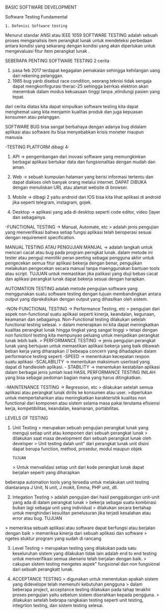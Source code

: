 BASIC SOFTWARE DEVELOPMENT

Software Testing Fundamental

    1. Defenisi Software testing

Menurut standar ANSI atau IEEE 1059
SOFTWARE TESTING adalah sebuah proses menganalisis item perangkat lunak untuk mendeteksi perbedaan antara kondisi yang sekarang dengan kondisi yang akan diperlukan untuk mengevaluasi fitur item perangkat lunak .

SEBERAPA PENTING SOFTWARE TESTING
2 cerita

1. pasa feb 2017 terdapat kegagalan pemakaian sehingga kehilangan uang dari rekening pelanggan.
2. 1985 bug yanb disebut race condition, seorang teknisi tidak sengaja dapat mengkonfirgurasi therac-25 sehingga berrkas elektron akan menembak dalam modus kekuasaan tinggi tanpa ,elindungi pasien yang tepat.

dari cerita diatas kita dapat simpulkan software testing kita dapat menghemat uang kita menjamin kualitas produk dan juga kepuasan konsumen atau pelanggan.

SOFTWARE BUG bisa sangat berbahaya dengan adanya bug didalam aplikasi atau software itu bisa menyebabkan krisis moneter maupun manusia

-TESTING PLATFORM
dibagi 4:

1. API -> pengembangan dari inovasi software yang memungkinkan berbagai aplikasi bertukar data dan fungsionalitas dengan mudah dan aman.

2. Web -> sebuah kumpulan halaman yang berisi informasi tertentu dan dapat diakses oleh banyak orang melalui internet.
   DAPAT DIBUKA dengan menuliskan URL atau alamat website di browser.
3. Mobile -> dibagi 2 yaitu android dan IOS bisa kita lihat aplikasi di android jika seperti telegram, instagram, gojek.
4. Desktop -> aplikasi yang ada di desktop seperti code editor, video [layer dan sebagainya.

-FUNCTIONAL TESTING -> Manual, Automate, etc
\> adalah jenis pengujian yang menverifikasi bahwa setiap fungsi aplikasi telah beroperasi sesuai dengan requirement specification.

MANUAL TESTING ATAU PENGUJIAN MANUAL -> adalah langkah untuk mencari cacat atau bug pada program perngkat lunak. dalam metode ini tester atau penguji memiliki peran penting sebagai pengguna akhir untuk pengecekan semua fitur aplikasi bekerja dengan benar, pengujikan melakukan pengecekan secara manual tanpa maenggunakan bantuan tools atau script.
TUJUAN untuk memastikan jika palikasi yang diuji bebas cacat dan aplikasi perangkat lunak dapat bekerja sesuai dengan harapkan.

AUTOMATION TESTING adalah metode pengujian software yang menggunakan suatu software testing dengan tujuan membandingkan antara output yang diprekdisikan dengan output yang dihasilkan oleh sistem.

-NON-FUNCTIONAL TESTING -> Performance Testing, etc
\> pengujian dari aspek non-functional suatu aplikasi seperti kinerja, keandalan, kegunaan, keamanan dan sebagainya. Non-Functional testing dilakukan setelah functional testing selesai.
\> dalam menerapkan ini kita dapat meningkatkan kualitas perangkat lunak hingga tingkat yang sangat tinggi
\> tetapi dengan non functionl testing kita mempunyao peluang untuk menjadikan perangkat lunak lebih baik.
\> PERFORMANCE TESTING -> jenis pengujian perangkat lunak yang bertujuan untuk memastikan aplikasi bekerja yang baik dibawah beban kerja yang diharapkan
// bebeapa concern yang dihadapkan dalam performance testing seperti
-SPEED -> menentukan kecepatan respon suatu aplikasi
-SCALABILITY -> menentukan maksimum userload yang dapat di handleoleh aplikasi. - STABILITY -> menentukan kestabilan aplikasi dalam berbagai jenis jumlah load
HASIL PERFORMANCE TESTING INILAH yang bisa sebagai pedoman bagian mana yang harus ditingkatkan.

-MAINTENANCE TESTING -> Regression, etc
\> dilakukan setelah semua aplikasi atau perangkat lunak dirilis ke konsumen atau user.
\>diperlukan untuk mempertahankan atau meningkatkan karakteristik kualitas non functional dari komponen atau sistem selama masa pakai terutama efisiensi kerja, kompetibilitas, keandalan, keamanan, portabilitas.

LEVELS OF TESTING

1.  Unit Testing
    \> merupakan sebuah pengujian perangkat lunak yang menguji setiap unit atau komponen dari sebuah perangkat lunak
    \> dilakukan saat masa development dari sebuah perangkat lunak oleh developer
    \> Unit testing dalah unit" dari perangkat lunak unit disini dapat berupa function, method, prosedur, modul maupun objek

        TUJUAN

    \> Untuk menvalidasi setiap unit dari kode perangkat lunak dapat berjalan seperti yang diharapkan

beberapa automation tools yang tersedia untuk melakukan unit testing diantaranya J Unit, N unit, J mokit, Emma, PHP unit, dll.

2. Integation Testing
   \> adalah pengujian dari hasil penggabungan unit-unit yang ada di dalam perangkat lunak
   \> bekerja sebagai suatu kombinasi bukan lagi sebagai unit yang individual
   \> dilakukan secara bertahap untuk menghindari kesulitan penelusuran jika terjadi kesalahan atau error atau bug.
   TUJUAN

\> memeriksa sebuah aplikasi atau software dapat berfungsi atau berjalan dengan baik
\> memeriksa kinerja dari sebuah aplikasi dan software
\> ngetes stuktur program yang sudah di rancang

3. Level Testing
   \> merupakan testing yang dilakukan pada satu keseluruhan sistem yang dilakukan tidak lain adalah end to end testing untuk menverifikasi semua skenario telah berjalan dengan baik.
   \> cakupan sistem testing mengetes aspek" fungsional dan non fungsional dari sebuah perangkatt lunak.

4. ACCEPTANCE TESTING
   \> digunakan untuk menentukan apakah sistem yang didevelope telah memenuhi kebutuhan pengguna
   \> dalam beberapa project, acceptance testing dilakukan pada tahap terakhir proses pengujian yaitu sebelum sistem diserahkan kepada pengguna.
   \> dilakukan setelah bebrapa rangkaian testing seperti unit testing, integrtion testing, dan sistem testing selesai.
